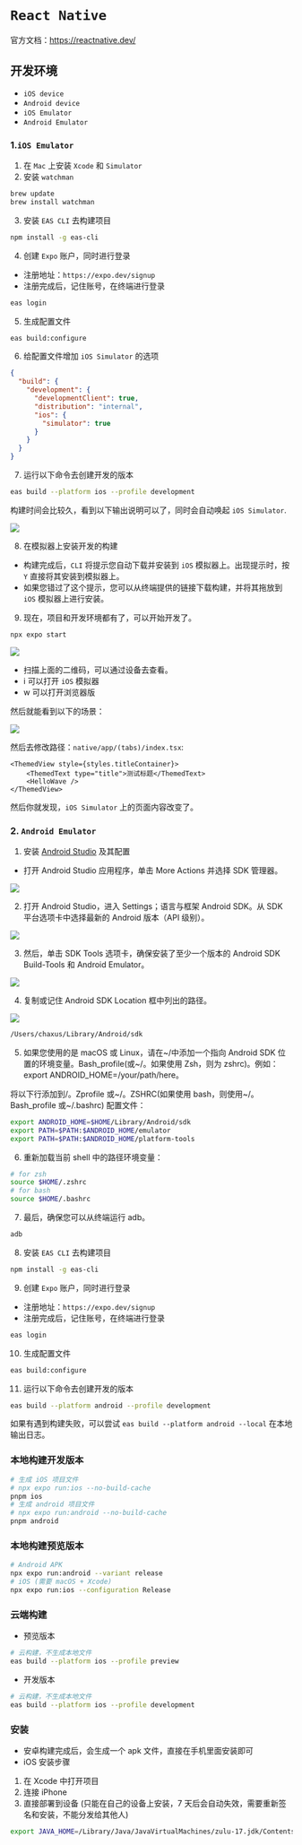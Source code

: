 # `React Native`

官方文档：https://reactnative.dev/

## 开发环境

- `iOS device`
- `Android device`
- `iOS Emulator`
- `Android Emulator`

### 1.`iOS Emulator`

1. 在 `Mac` 上安装 `Xcode` 和 `Simulator`
2. 安装 `watchman`

```sh
brew update 
brew install watchman
```

3. 安装 `EAS CLI` 去构建项目

```sh
npm install -g eas-cli
```

4. 创建 `Expo` 账户，同时进行登录

- 注册地址：`https://expo.dev/signup`
- 注册完成后，记住账号，在终端进行登录

```sh
eas login
```

5. 生成配置文件

```sh
eas build:configure
```

6. 给配置文件增加 `iOS Simulator` 的选项

```json
{
  "build": {
    "development": {
      "developmentClient": true,
      "distribution": "internal",
      "ios": {
        "simulator": true
      }
    }
  }
}
```

7. 运行以下命令去创建开发的版本

```sh
eas build --platform ios --profile development
```

构建时间会比较久，看到以下输出说明可以了，同时会自动唤起 `iOS Simulator`.

![](./assets/ios-eas-simulator-build.jpeg)

8. 在模拟器上安装开发的构建

- 构建完成后，`CLI` 将提示您自动下载并安装到 `iOS` 模拟器上。出现提示时，按 `Y` 直接将其安装到模拟器上。
- 如果您错过了这个提示，您可以从终端提供的链接下载构建，并将其拖放到 `iOS` 模拟器上进行安装。

9. 现在，项目和开发环境都有了，可以开始开发了。

```sh
npx expo start
```

![](./assets/ios-eas-simulator-development.jpeg)

- 扫描上面的二维码，可以通过设备去查看。
- i 可以打开 `iOS` 模拟器
- w 可以打开浏览器版

然后就能看到以下的场景：

![](./assets/ios-simulator-development-show.png)

然后去修改路径：`native/app/(tabs)/index.tsx`:

```tsx
<ThemedView style={styles.titleContainer}>
    <ThemedText type="title">测试标题</ThemedText>
    <HelloWave />
</ThemedView>
```

然后你就发现，`iOS Simulator` 上的页面内容改变了。

### 2. `Android Emulator`

1. 安装 [Android Studio](https://developer.android.com/studio) 及其配置

- 打开 Android Studio 应用程序，单击 More Actions 并选择 SDK 管理器。

![](./assets/android-studio-setting.jpeg)

2. 打开 Android Studio，进入 Settings；语言与框架 Android SDK。从 SDK 平台选项卡中选择最新的 Android 版本（API 级别）。

![](./assets/android-studio-setting-select-latest-api-sdk.jpeg)

3. 然后，单击 SDK Tools 选项卡，确保安装了至少一个版本的 Android SDK Build-Tools 和 Android Emulator。

![](./assets/android-studio-setting-select-latest-api-sdk-tools.jpeg)

4. 复制或记住 Android SDK Location 框中列出的路径。

![](./assets/android-studio-setting-path.jpeg)

```sh
/Users/chaxus/Library/Android/sdk
```

5. 如果您使用的是 macOS 或 Linux，请在~/中添加一个指向 Android SDK 位置的环境变量。Bash_profile(或~/。如果使用 Zsh，则为 zshrc)。例如：export ANDROID_HOME=/your/path/here。

将以下行添加到/。Zprofile 或~/。ZSHRC(如果使用 bash，则使用~/。Bash_profile 或~/.bashrc) 配置文件：

```sh
export ANDROID_HOME=$HOME/Library/Android/sdk
export PATH=$PATH:$ANDROID_HOME/emulator
export PATH=$PATH:$ANDROID_HOME/platform-tools
```

6. 重新加载当前 shell 中的路径环境变量：

```sh
# for zsh
source $HOME/.zshrc
# for bash
source $HOME/.bashrc
```

7. 最后，确保您可以从终端运行 adb。

```sh
adb
```

8. 安装 `EAS CLI` 去构建项目

```sh
npm install -g eas-cli
```

9. 创建 `Expo` 账户，同时进行登录

- 注册地址：`https://expo.dev/signup`
- 注册完成后，记住账号，在终端进行登录

```sh
eas login
```

10. 生成配置文件

```sh
eas build:configure
```

11. 运行以下命令去创建开发的版本

```sh
eas build --platform android --profile development
```

如果有遇到构建失败，可以尝试 `eas build --platform android --local` 在本地输出日志。

### 本地构建开发版本

```sh
# 生成 iOS 项目文件
# npx expo run:ios --no-build-cache
pnpm ios
# 生成 android 项目文件
# npx expo run:android --no-build-cache
pnpm android
```

### 本地构建预览版本

```sh
# Android APK
npx expo run:android --variant release
# iOS (需要 macOS + Xcode)
npx expo run:ios --configuration Release
```

### 云端构建

- 预览版本

```sh
# 云构建，不生成本地文件
eas build --platform ios --profile preview
```
- 开发版本

```sh
# 云构建，不生成本地文件
eas build --platform ios --profile development
```

### 安装

- 安卓构建完成后，会生成一个 apk 文件，直接在手机里面安装即可
- iOS 安装步骤
1. 在 Xcode 中打开项目
2. 连接 iPhone
3. 直接部署到设备 (只能在自己的设备上安装，7 天后会自动失效，需要重新签名和安装，不能分发给其他人)


```sh
export JAVA_HOME=/Library/Java/JavaVirtualMachines/zulu-17.jdk/Contents/Home && export PATH=$JAVA_HOME/bin:$PATH && export ANDROID_HOME=~/Library/Android/sdk && export PATH=$PATH:$ANDROID_HOME/emulator:$ANDROID_HOME/platform-tools && pnpm android
```
